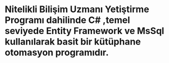 # Nitelikli Bilişim Uzmanı Yetiştirme Programı dahilinde C# ,temel seviyede Entity Framework ve MsSql kullanılarak basit bir kütüphane otomasyon programıdır.
